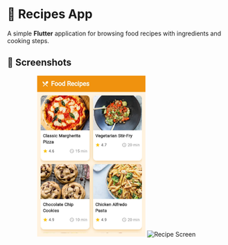 # 🍲 Recipes App

A simple **Flutter** application for browsing food recipes with ingredients and cooking steps.

## 📸 Screenshots
<p align="center">
  <img src="./Screenshots/IMG-20250905-WA0007.jpg" alt="Home Screen" width="250"/>
  <img src="./Screenshots/image(2).png" alt="Recipe Screen" width="250"/>
</p>
